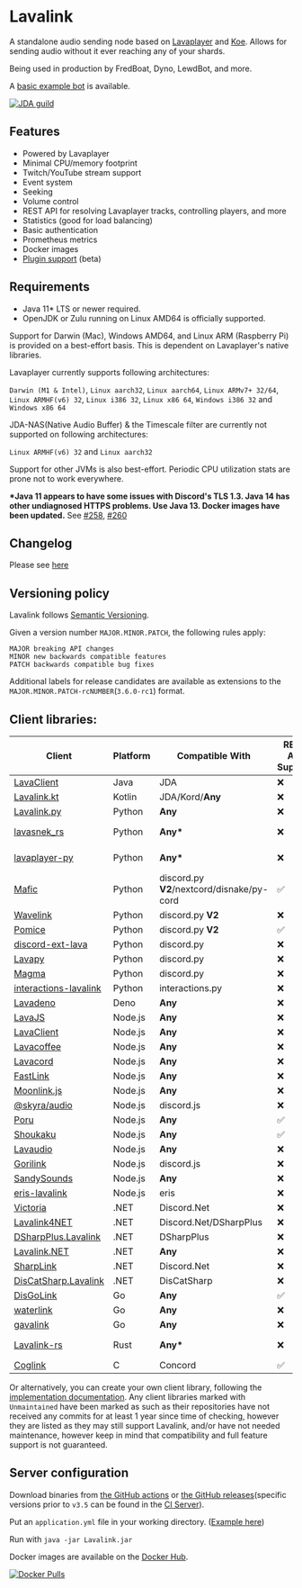 # Lavalink
A standalone audio sending node based on [Lavaplayer](https://github.com/sedmelluq/lavaplayer) and [Koe](https://github.com/KyokoBot/koe).
Allows for sending audio without it ever reaching any of your shards.

Being used in production by FredBoat, Dyno, LewdBot, and more.

A [basic example bot](Testbot) is available.

[![JDA guild](https://discordapp.com/api/guilds/125227483518861312/embed.png?style=banner2)](https://discord.gg/jtAWrzU)

## Features
* Powered by Lavaplayer
* Minimal CPU/memory footprint
* Twitch/YouTube stream support
* Event system
* Seeking
* Volume control
* REST API for resolving Lavaplayer tracks, controlling players, and more
* Statistics (good for load balancing)
* Basic authentication
* Prometheus metrics
* Docker images
* [Plugin support](PLUGINS.md) (beta)

## Requirements

* Java 11* LTS or newer required.
* OpenJDK or Zulu running on Linux AMD64 is officially supported.

Support for Darwin (Mac), Windows AMD64, and Linux ARM (Raspberry Pi) is provided on a best-effort basis. This is dependent on Lavaplayer's native libraries.

Lavaplayer currently supports following architectures: 

`Darwin (M1 & Intel)`, `Linux aarch32`, `Linux aarch64`, `Linux ARMv7+ 32/64`, `Linux ARMHF(v6) 32`, `Linux i386 32`, `Linux x86 64`, `Windows i386 32` and `Windows x86 64`

JDA-NAS(Native Audio Buffer) & the Timescale filter are currently not supported on following architectures: 

`Linux ARMHF(v6) 32` and `Linux aarch32`


Support for other JVMs is also best-effort. Periodic CPU utilization stats are prone not to work everywhere.

**\*Java 11 appears to have some issues with Discord's TLS 1.3. Java 14 has other undiagnosed HTTPS problems. Use Java 13. Docker images have been updated.** See [#258](https://github.com/freyacodes/Lavalink/issues/258), [#260](https://github.com/freyacodes/Lavalink/issues/260)

## Changelog

Please see [here](CHANGELOG.md)

## Versioning policy

Lavalink follows [Semantic Versioning](https://semver.org/).

Given a version number `MAJOR.MINOR.PATCH`, the following rules apply:

    MAJOR breaking API changes
    MINOR new backwards compatible features
    PATCH backwards compatible bug fixes

Additional labels for release candidates are available as extensions to the `MAJOR.MINOR.PATCH-rcNUMBER`(`3.6.0-rc1`) format.


## Client libraries:
| Client                                                                                                | Platform | Compatible With                            | REST API Support | Additional Information          |
|-------------------------------------------------------------------------------------------------------|----------|--------------------------------------------|------------------|---------------------------------|
| [LavaClient](https://github.com/HoneycombsTeam/LavaClient)                                            | Java     | JDA                                        | ❌               | Archived                        |
| [Lavalink.kt](https://github.com/DRSchlaubi/lavalink.kt)                                              | Kotlin   | JDA/Kord/**Any**                           | ❌               | Kotlin Coroutines               |
| [Lavalink.py](https://github.com/Devoxin/Lavalink.py)                                                 | Python   | **Any**                                    | ❌               |                                 |
| [lavasnek_rs](https://github.com/vicky5124/lavasnek_rs)                                               | Python   | **Any\***                                  | ❌               | *`asyncio`-based libraries only |
| [lavaplayer-py](https://github.com/HazemMeqdad/lavaplayer)                                            | Python   | **Any\***                                  | ❌               | *`asyncio`-based libraries only |
| [Mafic](https://github.com/ooliver1/mafic)                                                            | Python   | discord.py **V2**/nextcord/disnake/py-cord | ✅               |                                 |
| [Wavelink](https://github.com/PythonistaGuild/Wavelink)                                               | Python   | discord.py **V2**                          | ❌               |                                 |
| [Pomice](https://github.com/cloudwithax/pomice)                                                       | Python   | discord.py **V2**                          | ✅               |                                 |
| [discord-ext-lava](https://github.com/Axelware/discord-ext-lava)                                      | Python   | discord.py                                 | ❌               |                                 |
| [Lavapy](https://github.com/Aspect1103/Lavapy)                                                        | Python   | discord.py                                 | ❌               |                                 |
| [Magma](https://github.com/initzx/magma)                                                              | Python   | discord.py                                 | ❌               |                                 |
| [interactions-lavalink](https://github.com/interactions-py/lavalink)                                  | Python   | interactions.py                            | ❌               |                                 |
| [Lavadeno](https://github.com/lavaclient/lavadeno)                                                    | Deno     | **Any**                                    | ❌               |                                 |
| [LavaJS](https://github.com/OverleapTechnologies/LavaJS)                                              | Node.js  | **Any**                                    | ❌               |                                 |
| [LavaClient](https://github.com/lavaclient/lavaclient)                                                | Node.js  | **Any**                                    | ❌               |                                 |
| [Lavacoffee](https://github.com/XzFirzal/lavacoffee)                                                  | Node.js  | **Any**                                    | ❌               |                                 |
| [Lavacord](https://github.com/lavacord/lavacord)                                                      | Node.js  | **Any**                                    | ❌               |                                 |
| [FastLink](https://github.com/ThePedroo/FastLink)                                                     | Node.js  | **Any**                                    | ❌               |                                 |
| [Moonlink.js](https://github.com/1Lucas1apk/moonlink.js)                                              | Node.js  | **Any**                                    | ❌               |                                 |
| [@skyra/audio](https://github.com/skyra-project/audio)                                                | Node.js  | discord.js                                 | ❌               | Archived                        |
| [Poru](https://github.com/parasop/poru)                                                               | Node.js  | **Any**                                    | ✅               |                                 |
| [Shoukaku](https://github.com/Deivu/Shoukaku)                                                         | Node.js  | **Any**                                    | ✅               |                                 |
| [Lavaudio](https://github.com/rilysh/lavaudio)                                                        | Node.js  | **Any**                                    | ❌               |                                 |
| [Gorilink](https://github.com/Gorillas-Team/Gorilink)                                                 | Node.js  | discord.js                                 | ❌               | Archived/Unmaintained           |
| [SandySounds](https://github.com/MrJohnCoder/SandySounds)                                             | Node.js  | **Any**                                    | ❌               | Unmaintained                    |
| [eris-lavalink](https://github.com/briantanner/eris-lavalink)                                         | Node.js  | eris                                       | ❌               | Unmaintained                    |
| [Victoria](https://github.com/Yucked/Victoria)                                                        | .NET     | Discord.Net                                | ❌               |                                 |
| [Lavalink4NET](https://github.com/angelobreuer/Lavalink4NET)                                          | .NET     | Discord\.Net/DSharpPlus                    | ❌               |                                 |
| [DSharpPlus.Lavalink](https://github.com/DSharpPlus/DSharpPlus/tree/master/DSharpPlus.Lavalink)       | .NET     | DSharpPlus                                 | ❌               |                                 |
| [Lavalink.NET](https://github.com/Dev-Yukine/Lavalink.NET)                                            | .NET     | **Any**                                    | ❌               | Unmaintained                    |
| [SharpLink](https://github.com/Devoxin/SharpLink)                                                     | .NET     | Discord.Net                                | ❌               | Unmaintained                    |
| [DisCatSharp.Lavalink](https://github.com/Aiko-IT-Systems/DisCatSharp/tree/main/DisCatSharp.Lavalink) | .NET     | DisCatSharp                                | ❌               |                                 |
| [DisGoLink](https://github.com/disgoorg/disgolink)                                                    | Go       | **Any**                                    | ✅               |                                 |
| [waterlink](https://github.com/lukasl-dev/waterlink)                                                  | Go       | **Any**                                    | ❌               |                                 |
| [gavalink](https://github.com/foxbot/gavalink)                                                        | Go       | **Any**                                    | ❌               | Unmaintained                    |
| [Lavalink-rs](https://gitlab.com/vicky5124/lavalink-rs)                                               | Rust     | **Any\***                                  | ❌               | *`tokio`-based libraries only   |
| [Coglink](https://github.com/ThePedroo/Coglink)                                                       | C        | Concord                                    | ✅               |                                 |

Or alternatively, you can create your own client library, following the [implementation documentation](https://github.com/freyacodes/Lavalink/blob/master/IMPLEMENTATION.md).
Any client libraries marked with `Unmaintained` have been marked as such as their repositories have not received any commits for at least 1 year since time of checking,
however they are listed as they may still support Lavalink, and/or have not needed maintenance, however keep in mind that compatibility and full feature support is not guaranteed.

## Server configuration
Download binaries from [the GitHub actions](https://github.com/freyacodes/Lavalink/actions) or [the GitHub releases](https://github.com/freyacodes/Lavalink/releases)(specific versions prior to `v3.5` can be found in the [CI Server](https://ci.fredboat.com/viewLog.html?buildId=lastSuccessful&buildTypeId=Lavalink_Build&tab=artifacts&guest=1)). 

Put an `application.yml` file in your working directory. ([Example here](https://github.com/freyacodes/Lavalink/blob/master/LavalinkServer/application.yml.example))

Run with `java -jar Lavalink.jar`

Docker images are available on the [Docker Hub](https://hub.docker.com/r/fredboat/lavalink/).

[![Docker Pulls](https://img.shields.io/docker/pulls/fredboat/lavalink.svg)](https://hub.docker.com/r/fredboat/lavalink/)
